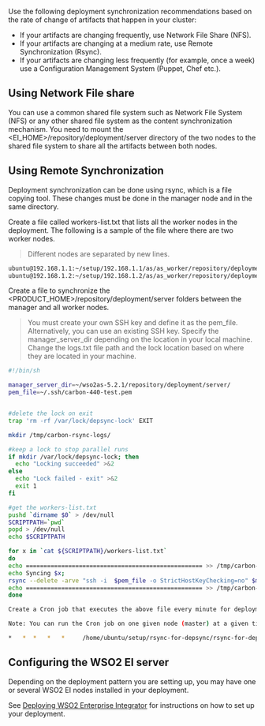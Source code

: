 Use the following deployment synchronization recommendations based on the rate of change of artifacts that happen in your cluster:

* If your artifacts are changing frequently, use Network File Share (NFS).
* If your artifacts are changing at a medium rate, use Remote Synchronization (Rsync).
* If your artifacts are changing less frequently (for example, once a week) use a Configuration Management System (Puppet, Chef etc.).

## Using Network File share

You can use a common shared file system such as Network File System (NFS) or any other shared file system as the content synchronization mechanism. You need to mount the <EI_HOME>/repository/deployment/server directory of the two nodes to the shared file system to share all the artifacts between both nodes.

## Using Remote Synchronization

Deployment synchronization can be done using rsync, which is a file copying tool. These changes must be done in the manager node and in the same directory.

Create a file called workers-list.txt that lists all the worker nodes in the deployment. The following is a sample of the file where there are two worker nodes.

> Different nodes are separated by new lines.

``` bash
ubuntu@192.168.1.1:~/setup/192.168.1.1/as/as_worker/repository/deployment/server
ubuntu@192.168.1.2:~/setup/192.168.1.2/as/as_worker/repository/deployment/server
```

Create a file to synchronize the <PRODUCT_HOME>/repository/deployment/server folders between the manager and all worker nodes.

> You must create your own SSH key and define it as the pem_file. Alternatively, you can use an existing SSH key. Specify the manager_server_dir depending on the location in your local machine. Change the logs.txt file path and the lock location based on where they are located in your machine.

``` bash
#!/bin/sh

manager_server_dir=~/wso2as-5.2.1/repository/deployment/server/
pem_file=~/.ssh/carbon-440-test.pem


#delete the lock on exit
trap 'rm -rf /var/lock/depsync-lock' EXIT

mkdir /tmp/carbon-rsync-logs/

#keep a lock to stop parallel runs
if mkdir /var/lock/depsync-lock; then
  echo "Locking succeeded" >&2
else
  echo "Lock failed - exit" >&2
  exit 1
fi

#get the workers-list.txt
pushd `dirname $0` > /dev/null
SCRIPTPATH=`pwd`
popd > /dev/null
echo $SCRIPTPATH

for x in `cat ${SCRIPTPATH}/workers-list.txt`
do
echo ================================================== >> /tmp/carbon-rsync-logs/logs.txt;
echo Syncing $x;
rsync --delete -arve "ssh -i  $pem_file -o StrictHostKeyChecking=no" $manager_server_dir $x >> /tmp/carbon-rsync-logs/logs.txt
echo ================================================== >> /tmp/carbon-rsync-logs/logs.txt;
done

Create a Cron job that executes the above file every minute for deployment synchronization. Do this by running the following command in your command line.

Note: You can run the Cron job on one given node (master) at a given time. If you switch it to another node, you must stop the Cron job on the existing node and start a new Cron job on the new node after updating it with the latest files so far.

*   *  *   *   *     /home/ubuntu/setup/rsync-for-depsync/rsync-for-depsync.sh
```

## Configuring the WSO2 EI server

Depending on the deployment pattern you are setting up, you may have one or several WSO2 EI nodes installed in your deployment.

See [Deploying WSO2 Enterprise Integrator](deploying_wso2_ei.md) for instructions on how to set up your deployment.